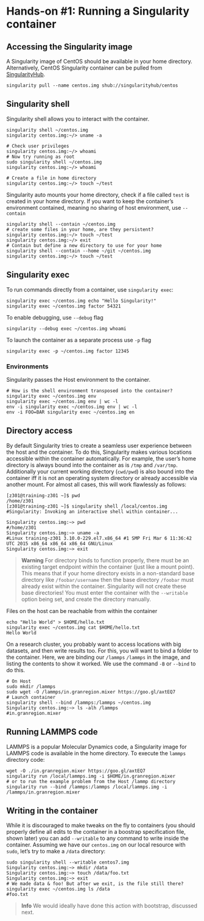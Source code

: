 # Hands-on #1: Running a Singularity container
## Accessing the Singularity image
A Singularity image of CentOS should be available in your home directory.
Alternatively, CentOS Singularity container can be pulled
from [SingularityHub](https://singularity-hub.org).
```
singularity pull --name centos.img shub://singularityhub/centos
```

## Singularity shell
Singularity shell allows you to interact with the container.

```shell
singularity shell ~/centos.img
singularity centos.img:~/> uname -a

# Check user privileges
singularity centos.img:~/> whoami
# Now try running as root
sudo singularity shell ~/centos.img
singularity centos.img:~/> whoami

# Create a file in home directory
singularity centos.img:~/> touch ~/test
```
Singularity auto mounts your home directory, check if a file called `test` is
created in your home directory. If you want to keep the container’s environment
contained, meaning no sharing of host environment, use `--contain`

```shell
singularity shell --contain ~/centos.img
# create some files in your home, are they persistent?
singularity centos.img:~/> touch ~/test
singularity centos.img:~/> exit
# Contain but define a new directory to use for your home
singularity shell --contain --home ~/git ~/centos.img
singularity centos.img:~/> touch ~/test
```

## Singularity exec
To run commands directly from a container, use `singularity exec`:
```
singularity exec ~/centos.img echo "Hello Singularity!"
singularity exec ~/centos.img factor 54321
```

To enable debugging, use `--debug` flag
```
singularity --debug exec ~/centos.img whoami
```
To launch the container as a separate process use `-p` flag
```
singularity exec -p ~/centos.img factor 12345
```

### Environments
Singularity passes the Host environment to the container.

```shell
# How is the shell environment transposed into the container?
singularity exec ~/centos.img env
singularity exec ~/centos.img env | wc -l
env -i singularity exec ~/centos.img env | wc -l
env -i FOO=BAR singularity exec ~/centos.img en
```

## Directory access
By default Singularity tries to create a seamless user experience between the host and the container. To do this, Singularity makes various locations accessible within the container automatically. For example, the user’s home directory is always bound into the container as is `/tmp` and `/var/tmp`. Additionally your current working directory (`cwd/pwd`) is also bound into the container iff it is not an operating system directory or already accessible via another mount. For almost all cases, this will work flawlessly as follows:

```shell
[z301@training-z301 ~]$ pwd
/home/z301
[z301@training-z301 ~]$ singularity shell /local/centos.img 
#Singularity: Invoking an interactive shell within container...

Singularity centos.img:~> pwd
#/home/z301
Singularity centos.img:~> uname -a
#Linux training-z301 3.10.0-229.el7.x86_64 #1 SMP Fri Mar 6 11:36:42 UTC 2015 x86_64 x86_64 x86_64 GNU/Linux
Singularity centos.img:~> exit
```

> **Warning**
For directory binds to function properly, there must be an existing target endpoint within the container (just like a mount point). This means that if your home directory exists in a non-standard base directory like `/foobar/username` then the base directory `/foobar` must already exist within the container.
Singularity will not create these base directories! You must enter the container with the `--writable` option being set, and create the directory manually.


Files on the host can be reachable from within the container

```shell
echo "Hello World" > $HOME/hello.txt
singularity exec ~/centos.img cat $HOME/hello.txt
Hello World
```

On a research cluster, you probably want to access locations with big datasets, and then write results too. For this, you will want to bind a folder to the container. Here, we are binding our `/lammps` `/lammps` in the image, and listing the contents to show it worked. We use the command `-B` or `--bind` to do this.

```shell
# On Host
sudo mkdir /lammps
sudo wget -O /lammps/in.granregion.mixer https://goo.gl/axtEQ7
# Launch container
singularity shell --bind /lammps:/lammps ~/centos.img
Singularity centos.img:~> ls -alh /lammps
#in.granregion.mixer
```

## Running LAMMPS code
LAMMPS is a popular Molecular Dynamics code, a Singularity image for LAMMPS code is available in the home directory. To execute the `lammps` directory code:

```shell
wget -O ./in.granregion.mixer https://goo.gl/axtEQ7
singularity run /local/lammps.img -i $HOME/in.granregion.mixer 
# or to run the example problem from the Host /lammp directory
singularity run --bind /lammps:/lammps /local/lammps.img -i /lammps/in.granregion.mixer
```

## Writing in the container

While it is discouraged to make tweaks on the fly to containers (you should properly define all edits to the container in a boostrap specification file, shown later) you can add `--writable` to any command to write inside the container. Assuming we have our `centos.img` on our local resource with `sudo`, let’s 
try to make a `/data` directory:

```shell
sudo singularity shell --writable centos7.img
Singularity centos.img:~> mkdir /data
Singularity centos.img:~> touch /data/foo.txt
Singularity centos.img:~> exit
# We made data & foo! But after we exit, is the file still there?
singularity exec ~/centos.img ls /data
#foo.txt
```
> **Info** We would ideally have done this action with bootstrap, discussed next.

